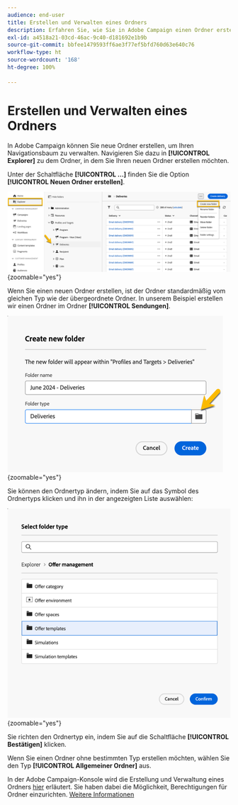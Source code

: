```yaml
---
audience: end-user
title: Erstellen und Verwalten eines Ordners
description: Erfahren Sie, wie Sie in Adobe Campaign einen Ordner erstellen und verwalten.
exl-id: a4518a21-03cd-46ac-9c40-d181692e1b9b
source-git-commit: bbfee1479593ff6ae3f77ef5bfd760d63e640c76
workflow-type: ht
source-wordcount: '168'
ht-degree: 100%

---
```


# Erstellen und Verwalten eines Ordners

In Adobe Campaign können Sie neue Ordner erstellen, um Ihren Navigationsbaum zu verwalten. Navigieren Sie dazu in **[!UICONTROL Explorer]** zu dem Ordner, in dem Sie Ihren neuen Ordner erstellen möchten.

Unter der Schaltfläche **[!UICONTROL …]** finden Sie die Option **[!UICONTROL Neuen Ordner erstellen]**.

![](assets/folder_create.png){zoomable="yes"}

Wenn Sie einen neuen Ordner erstellen, ist der Ordner standardmäßig vom gleichen Typ wie der übergeordnete Ordner.
In unserem Beispiel erstellen wir einen Ordner im Ordner **[!UICONTROL Sendungen]**.

![](assets/folder_new.png){zoomable="yes"}

Sie können den Ordnertyp ändern, indem Sie auf das Symbol des Ordnertyps klicken und ihn in der angezeigten Liste auswählen:

![](assets/folder_type.png){zoomable="yes"}

Sie richten den Ordnertyp ein, indem Sie auf die Schaltfläche **[!UICONTROL Bestätigen]** klicken.

Wenn Sie einen Ordner ohne bestimmten Typ erstellen möchten, wählen Sie den Typ **[!UICONTROL Allgemeiner Ordner]** aus.

In der Adobe Campaign-Konsole wird die Erstellung und Verwaltung eines Ordners [hier](https://experienceleague.adobe.com/de/docs/campaign/campaign-v8/config/configuration/folders-and-views) erläutert. Sie haben dabei die Möglichkeit, Berechtigungen für Ordner einzurichten. [Weitere Informationen](https://experienceleague.adobe.com/de/docs/campaign/campaign-v8/admin/permissions/folder-permissions)
